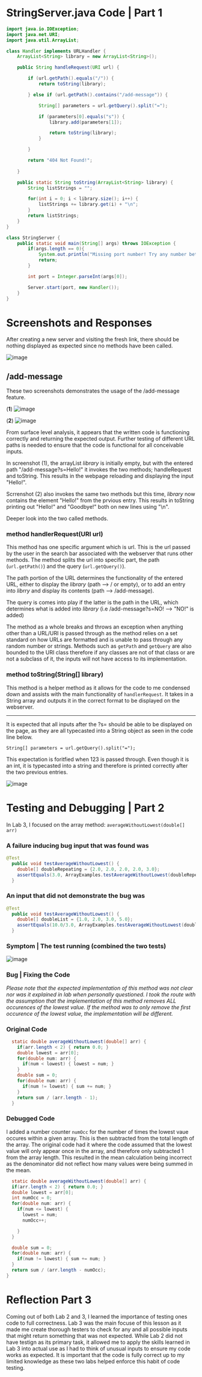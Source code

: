 # StringServer.java Code | Part 1 #
``` java
import java.io.IOException;
import java.net.URI;
import java.util.ArrayList;

class Handler implements URLHandler {
    ArrayList<String> library = new ArrayList<String>();

    public String handleRequest(URI url) {

        if (url.getPath().equals("/")) {
            return toString(library);

        } else if (url.getPath().contains("/add-message")) {

            String[] parameters = url.getQuery().split("=");

            if (parameters[0].equals("s")) {
                library.add(parameters[1]);

                return toString(library);
            }

        }

        return "404 Not Found!";
            
    }

    public static String toString(ArrayList<String> library) {
        String listStrings = "";

        for(int i = 0; i < library.size(); i++) {
            listStrings += library.get(i) + "\n";
        }
        return listStrings;
    }
}

class StringServer {
    public static void main(String[] args) throws IOException {
        if(args.length == 0){
            System.out.println("Missing port number! Try any number between 1024 to 49151");
            return;
        }

        int port = Integer.parseInt(args[0]);

        Server.start(port, new Handler());
    }
}
```

# Screenshots and Responses #

After creating a new server and visiting the fresh link, there should be nothing displayed as expected since no methods have been called.

![image](https://user-images.githubusercontent.com/122570961/215349061-ea25266c-9c97-490b-adc6-ae154fad8c62.png)

## /add-message

These two screenshots demonstrates the usage of the /add-message feature.

(**1**)
![image](https://user-images.githubusercontent.com/122570961/215349084-fd294cff-caf6-454f-808a-fcb070bfdde5.png)

(**2**)
![image](https://user-images.githubusercontent.com/122570961/215349115-8e8c6590-1259-4523-9e66-0047738ddb4d.png)

From surface level analysis, it appears that the written code is functioning correctly and returning the expected output. Further testing of different URL paths is needed to ensure that the code is functional for all conceivable inputs.

In screenshot (1), the arrayList *library* is initially empty, but with the entered path "/add-message?s=Hello!" it invokes the two methods; handleRequest and toString. This results in the webpage reloading and displaying the input "Hello!".

Scrrenshot (2) also invokes the same two methods but this time, *library* now contains the element "Hello!" from the prvious entry. This results in toString printing out "Hello!" and "Goodbye!" both on new lines using "\n".



Deeper look into the two called methods.
### method handlerRequest(URI url) ###
This method has one specific argument which is url. This is the url passed by the user in the search bar associated with the webserver that runs other methods. The method splits the url into specific part, the path (`url.getPath()`) and the query (`url.getQuery()`).

The path portion of the URL determines the functionality of the entered URL, either to display the *library* (path --> / or empty), or to add an entry into *librry* and display its contents (path --> /add-message).

The query is comes into play if the latter is the path in the URL, which determines what is added into *library* (i.e /add-message?s=NO! --> "NO!" is added)

The method as a whole breaks and throws an exception when anything other than a URL/URI is passed through as the method relies on a set standard on how URLs are formatted and is unable to pass through any random number or strings. Methods such as `getPath` and `getQuery` are also bounded to the URI class therefore if any classes are not of that class or are not a subclass of it, the inputs will not have access to its implementation.

### method toString(String[] library) ###

This method is a helper method as it allows for the code to me condensed down and assists with the main functionality of `handlerRequest`. It takes in a String array and outputs it in the correct format to be displayed on the webserver. 

---

It is expected that all inputs after the ?s= should be able to be displayed on the page, as they are all typecasted into a String object as seen in the code line below. 

` String[] parameters = url.getQuery().split("="); `

This expectation is foritfied when 123 is passed through. Even though it is an int, it is typecasted into a string and therefore is printed correctly after the two previous entries.

![image](https://user-images.githubusercontent.com/122570961/215349824-77e070a7-a64f-4903-93a3-683e6b6bced3.png)

# Testing and Debugging | Part 2 #

In Lab 3, I focused on the array method: `averageWithoutLowest(double[] arr)`

### A failure inducing bug input that was found was ###
```java
@Test
  public void testAverageWithoutLowest() {
    double[] doubleRepeating = {2.0, 2.0, 2.0, 2.0, 3.0};
    assertEquals(3.0, ArrayExamples.testAverageWithoutLowest(doubleRepeating), 0);
  } 
```

### An input that did not demonstrate the bug was ###
```java
@Test
  public void testAverageWithoutLowest() {
    double[] doubleList = {1.0, 2.0, 3.0, 5.0};
    assertEquals(10.0/3.0, ArrayExamples.testAverageWithoutLowest(doubleList), 0);
  } 
```

### Symptom | The test running (combined the two tests) ###
![image](https://user-images.githubusercontent.com/122570961/215352375-a7f4d3e2-3567-442a-ac36-854cc2a980da.png)

### Bug | Fixing the Code ###

*Please note that the expected implementation of this method was not clear nor was it explained in lab when personally questioned. I took the route with the assumption that the implementation of this method removes ALL occurences of the lowest value. If the method was to only remove the first occurence of the lowest value, the implementation will be different.*

### Original Code ###
``` java
  static double averageWithoutLowest(double[] arr) {
    if(arr.length < 2) { return 0.0; }
    double lowest = arr[0];
    for(double num: arr) {
      if(num < lowest) { lowest = num; }
    }
    double sum = 0;
    for(double num: arr) {
      if(num != lowest) { sum += num; }
    }
    return sum / (arr.length - 1);
  }
  ```
  
  ### Debugged Code ###
  
I added a number counter `numOcc` for the number of times the lowest vaue occures within a given array. This is then subtracted from the total length of the array. The original code had it where the code assumed that the lowest value will only appear once in the array, and therefore only subtracted 1 from the array length. This resulted in the mean calculation being incorrect as the denominator did not reflect how many values were being summed in the mean.
  ```java
    static double averageWithoutLowest(double[] arr) {
    if(arr.length < 2) { return 0.0; }
    double lowest = arr[0];
    int numOcc = 0;
    for(double num: arr) {
      if(num <= lowest) { 
        lowest = num; 
        numOcc++;

      }
    }

    double sum = 0;
    for(double num: arr) {
      if(num != lowest) { sum += num; }
    }
    return sum / (arr.length - numOcc);
  }
  ```
  
  # Reflection Part 3 #
  
  Coming out of both Lab 2 and 3, I learned the importance of testing ones code to full correctness. Lab 3 was the main focuse of this lesson as it made me create thorough testers to check for any and all possible inputs that might return something that was not expected. While Lab 2 did not have testign as its primary task, it allowed me to apply the skills learned in Lab 3 into actual use as I had to think of unusual inputs to ensure my code works as expected. It is important that the code is fully correct up to my limited knowledge as these two labs helped enforce this habit of code testing.
